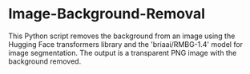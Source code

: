 # Image-Background-Removal
This Python script removes the background from an image using the Hugging Face transformers library and the 'briaai/RMBG-1.4' model for image segmentation. The output is a transparent PNG image with the background removed.

